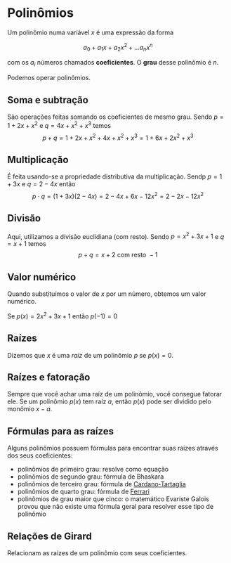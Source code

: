 # Polinômios

Um polinômio numa variável $x$ é uma expressão da forma

$$a_0 + a_1x + a_2x^2 + \ldots a_nx^n$$

com os $a_i$ números chamados **coeficientes**. O **grau** desse polinômio é $n$. 

Podemos operar polinômios.

## Soma e subtração

São operações feitas somando os coeficientes de mesmo grau. 
Sendo $p = 1 + 2x + x^2$ e $q = 4x + x^2 + x^3$ temos
$$p + q =  1 + 2x + x^2 + 4x + x^2 + x^3 = 1 + 6x + 2x^2 + x^3$$

## Multiplicação

É feita usando-se a propriedade distributiva da multiplicação.
Sendp $p = 1 + 3x$ e $q = 2 - 4x$ então 
$$p\cdot q = (1+3x)(2-4x) = 2 - 4x + 6x - 12 x^2 = 2 - 2x - 12x^2$$

## Divisão

Aqui, utilizamos a divisão euclidiana (com resto). 
Sendo $p = x^2 + 3x + 1$ e $q = x + 1$ temos 
$$p\div q =  x + 2 \text{ com resto } -1$$

## Valor numérico

Quando substituímos o valor de $x$ por um número, obtemos um valor numérico.

Se $p(x) = 2x^2 + 3x +1$ então $p(-1) = 0$

## Raízes

Dizemos que $x$ é uma _raíz_ de um polinômio $p$ se $p(x) = 0$. 

## Raízes e fatoração

Sempre que você achar uma raíz de um polinômio, você consegue fatorar ele. 
Se um polinômio $p(x)$ tem raíz $a$, então $p(x)$ pode ser dividido pelo monõmio $x-a$.

## Fórmulas para as raízes

Alguns polinômios possuem fórmulas para encontrar suas raízes através dos seus coeficientes:

- polinômios de primeiro grau: resolve como equação
- polinômios de segundo grau: fórmula de Bhaskara
- polinômios de terceiro grau: fórmula de [Cardano-Tartaglia](https://medium.com/20-21/a-f%C3%B3rmula-de-cardano-tartaglia-para-equa%C3%A7%C3%B5es-do-3%C2%BA-grau-e7273b816609)
- polinômios de quarto grau: fórmula de [Ferrari](https://www.fisica.net/FaceBook/Equacao-do-quarto-grau.pdf)
- polinômios de grau maior que cinco: o matemático Evariste Galois provou que não existe uma fórmula geral para resolver esse tipo de polinômio



## Relações de Girard

Relacionam as raízes de um polinômio com seus coeficientes. 
